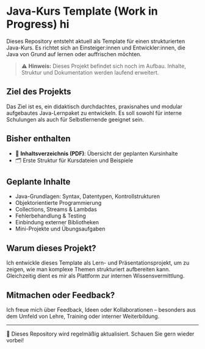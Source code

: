 # Java-Kurs Template (Work in Progress) hi

Dieses Repository entsteht aktuell als Template für einen strukturierten Java-Kurs. Es richtet sich an Einsteiger:innen und Entwickler:innen, die Java von Grund auf lernen oder auffrischen möchten.

> ⚠️ **Hinweis:** Dieses Projekt befindet sich noch im Aufbau. Inhalte, Struktur und Dokumentation werden laufend erweitert.

## Ziel des Projekts

Das Ziel ist es, ein didaktisch durchdachtes, praxisnahes und modular aufgebautes Java-Lernpaket zu entwickeln. Es soll sowohl für interne Schulungen als auch für Selbstlernende geeignet sein.

## Bisher enthalten

- 📘 **Inhaltsverzeichnis (PDF)**: Übersicht der geplanten Kursinhalte
- 🗂️ Erste Struktur für Kursdateien und Beispiele

## Geplante Inhalte

- Java-Grundlagen: Syntax, Datentypen, Kontrollstrukturen
- Objektorientierte Programmierung
- Collections, Streams & Lambdas
- Fehlerbehandlung & Testing
- Einbindung externer Bibliotheken
- Mini-Projekte und Übungsaufgaben

## Warum dieses Projekt?

Ich entwickle dieses Template als Lern- und Präsentationsprojekt, um zu zeigen, wie man komplexe Themen strukturiert aufbereiten kann. Gleichzeitig dient es mir als Plattform zur internen Wissensvermittlung.

## Mitmachen oder Feedback?

Ich freue mich über Feedback, Ideen oder Kollaborationen – besonders aus dem Umfeld von Lehre, Training oder interner Weiterbildung.

---

🚧 Dieses Repository wird regelmäßig aktualisiert. Schauen Sie gern wieder vorbei!
